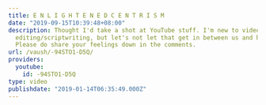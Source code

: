 ```yaml
---
title: E N L I G H T E N E D C E N T R I S M
date: "2019-09-15T10:39:48+08:00"
description: Thought I'd take a shot at YouTube stuff. I'm new to video editing/audio
  editing/scriptwriting, but let's not let that get in between us and hating centrists.
  Please do share your feelings down in the comments.
url: /vaush/-94STO1-D5Q/
providers:
  youtube:
    id: -94STO1-D5Q
type: video
publishdate: "2019-01-14T06:35:49.000Z"
---
```

